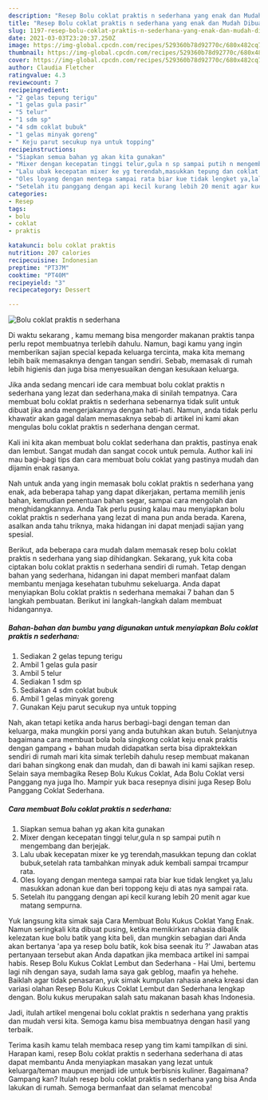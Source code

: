 ```yaml
---
description: "Resep Bolu coklat praktis n sederhana yang enak dan Mudah Dibuat"
title: "Resep Bolu coklat praktis n sederhana yang enak dan Mudah Dibuat"
slug: 1197-resep-bolu-coklat-praktis-n-sederhana-yang-enak-dan-mudah-dibuat
date: 2021-03-03T23:20:37.250Z
image: https://img-global.cpcdn.com/recipes/529360b78d92770c/680x482cq70/bolu-coklat-praktis-n-sederhana-foto-resep-utama.jpg
thumbnail: https://img-global.cpcdn.com/recipes/529360b78d92770c/680x482cq70/bolu-coklat-praktis-n-sederhana-foto-resep-utama.jpg
cover: https://img-global.cpcdn.com/recipes/529360b78d92770c/680x482cq70/bolu-coklat-praktis-n-sederhana-foto-resep-utama.jpg
author: Claudia Fletcher
ratingvalue: 4.3
reviewcount: 7
recipeingredient:
- "2 gelas tepung terigu"
- "1 gelas gula pasir"
- "5 telur"
- "1 sdm sp"
- "4 sdm coklat bubuk"
- "1 gelas minyak goreng"
- " Keju parut secukup nya untuk topping"
recipeinstructions:
- "Siapkan semua bahan yg akan kita gunakan"
- "Mixer dengan kecepatan tinggi telur,gula n sp sampai putih n mengembang dan berjejak."
- "Lalu ubak kecepatan mixer ke yg terendah,masukkan tepung dan coklat bubuk,setelah rata tambahkan minyak aduk kembali sampai trcampur rata."
- "Oles loyang dengan mentega sampai rata biar kue tidak lengket ya,lalu masukkan adonan kue dan beri toppong keju di atas nya sampai rata."
- "Setelah itu panggang dengan api kecil kurang lebih 20 menit agar kue matang sempurna."
categories:
- Resep
tags:
- bolu
- coklat
- praktis

katakunci: bolu coklat praktis 
nutrition: 207 calories
recipecuisine: Indonesian
preptime: "PT37M"
cooktime: "PT40M"
recipeyield: "3"
recipecategory: Dessert

---
```



![Bolu coklat praktis n sederhana](https://img-global.cpcdn.com/recipes/529360b78d92770c/680x482cq70/bolu-coklat-praktis-n-sederhana-foto-resep-utama.jpg)

Di waktu  sekarang , kamu memang bisa mengorder makanan praktis tanpa perlu repot membuatnya terlebih dahulu. Namun, bagi kamu yang ingin memberikan sajian special kepada keluarga tercinta, maka kita memang lebih baik memasaknya dengan tangan sendiri. Sebab, memasak di rumah lebih higienis dan juga bisa menyesuaikan dengan kesukaan keluarga.

Jika anda sedang mencari ide cara membuat bolu coklat praktis n sederhana yang lezat dan sederhana,maka di sinilah tempatnya. Cara membuat bolu coklat praktis n sederhana  sebenarnya tidak sulit untuk dibuat jika anda mengerjakannya dengan hati-hati. Namun, anda tidak perlu khawatir akan gagal dalam memasaknya 
sebab di artikel ini kami akan mengulas bolu coklat praktis n sederhana dengan cermat.  

Kali ini kita akan membuat bolu coklat sederhana dan praktis, pastinya enak dan lembut. Sangat mudah dan sangat cocok untuk pemula. Author kali ini mau bagi-bagi tips dan cara membuat bolu coklat yang pastinya mudah dan dijamin enak rasanya.

Nah untuk anda yang ingin memasak bolu coklat praktis n sederhana yang enak, ada beberapa tahap yang dapat dikerjakan, pertama memilih jenis bahan, kemudian penentuan bahan segar, sampai cara mengolah dan menghidangkannya. Anda Tak perlu pusing kalau mau menyiapkan bolu coklat praktis n sederhana yang lezat di mana pun anda berada. Karena, asalkan anda  tahu triknya, maka hidangan ini dapat menjadi sajian yang spesial.

Berikut, ada beberapa cara mudah dalam memasak resep bolu coklat praktis n sederhana yang siap dihidangkan. Sekarang, yuk kita coba ciptakan bolu coklat praktis n sederhana sendiri di rumah. Tetap dengan bahan yang sederhana, hidangan ini dapat memberi manfaat dalam membantu menjaga kesehatan tubuhmu sekeluarga. Anda dapat menyiapkan Bolu coklat praktis n sederhana memakai 7 bahan dan 5 langkah pembuatan. Berikut ini langkah-langkah dalam membuat hidangannya.

<!--inarticleads1-->

##### Bahan-bahan dan bumbu yang digunakan untuk menyiapkan Bolu coklat praktis n sederhana:

1. Sediakan 2 gelas tepung terigu
1. Ambil 1 gelas gula pasir
1. Ambil 5 telur
1. Sediakan 1 sdm sp
1. Sediakan 4 sdm coklat bubuk
1. Ambil 1 gelas minyak goreng
1. Gunakan  Keju parut secukup nya untuk topping


Nah, akan tetapi ketika anda harus berbagi-bagi dengan teman dan keluarga, maka mungkin porsi yang anda butuhkan akan butuh. Selanjutnya bagaimana cara membuat bola bola singkong coklat keju enak praktis dengan gampang + bahan mudah didapatkan serta bisa dipraktekkan sendiri di rumah mari kita simak terlebih dahulu resep membuat makanan dari bahan singkong enak dan mudah, dan di bawah ini kami sajikan resep. Selain saya membagika Resep Bolu Kukus Coklat, Ada Bolu Coklat versi Panggang nya juga lho. Mampir yuk baca resepnya disini juga Resep Bolu Panggang Coklat Sederhana. 

<!--inarticleads2-->

##### Cara membuat Bolu coklat praktis n sederhana:

1. Siapkan semua bahan yg akan kita gunakan
1. Mixer dengan kecepatan tinggi telur,gula n sp sampai putih n mengembang dan berjejak.
1. Lalu ubak kecepatan mixer ke yg terendah,masukkan tepung dan coklat bubuk,setelah rata tambahkan minyak aduk kembali sampai trcampur rata.
1. Oles loyang dengan mentega sampai rata biar kue tidak lengket ya,lalu masukkan adonan kue dan beri toppong keju di atas nya sampai rata.
1. Setelah itu panggang dengan api kecil kurang lebih 20 menit agar kue matang sempurna.


Yuk langsung kita simak saja Cara Membuat Bolu Kukus Coklat Yang Enak. Namun seringkali kita dibuat pusing, ketika memikirkan rahasia dibalik kelezatan kue bolu batik yang kita beli, dan mungkin sebagian dari Anda akan bertanya &#39;apa ya resep bolu batik, kok bisa seenak itu ?&#39; Jawaban atas pertanyaan tersebut akan Anda dapatkan jika membaca artikel ini sampai habis. Resep Bolu Kukus Coklat Lembut dan Sederhana - Hai Umi, bertemu lagi nih dengan saya, sudah lama saya gak geblog, maafin ya hehehe. Baiklah agar tidak penasaran, yuk simak kumpulan rahasia aneka kreasi dan variasi olahan Resep Bolu Kukus Coklat Lembut dan Sederhana lengkap dengan. Bolu kukus merupakan salah satu makanan basah khas Indonesia. 

Jadi, itulah artikel mengenai  bolu coklat praktis n sederhana  yang praktis dan mudah versi kita. Semoga kamu bisa membuatnya dengan hasil yang terbaik. 

Terima kasih kamu telah membaca resep yang tim kami tampilkan di sini. Harapan kami, resep  Bolu coklat praktis n sederhana sederhana di atas dapat membantu Anda menyiapkan masakan yang lezat untuk keluarga/teman maupun menjadi ide untuk berbisnis kuliner. Bagaimana? Gampang kan? Itulah resep bolu coklat praktis n sederhana yang bisa Anda lakukan di rumah. Semoga bermanfaat dan selamat mencoba!

